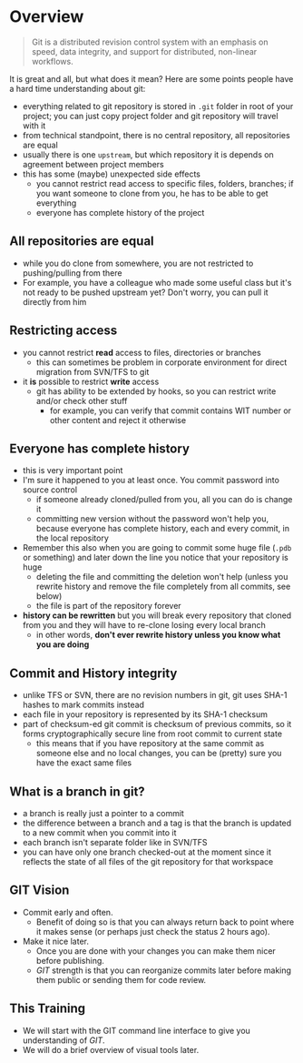 # Overview

> Git is a distributed revision control system with an emphasis on speed, data integrity, and support for distributed, non-linear workflows.

It is great and all, but what does it mean? Here are some points people have a hard time understanding about git:

* everything related to git repository is stored in `.git` folder in root of your project; you can just copy project folder and git repository will travel with it
* from technical standpoint, there is no central repository, all repositories are equal
* usually there is one `upstream`, but which repository it is depends on agreement between project members
* this has some (maybe) unexpected side effects
	* you cannot restrict read access to specific files, folders, branches; if you want someone to clone from you, he has to be able to get everything
	* everyone has complete history of the project

## All repositories are equal

* while you do clone from somewhere, you are not restricted to pushing/pulling from there
* For example, you have a colleague who made some useful class but it's not ready to be pushed upstream yet? Don't worry, you can pull it directly from him

## Restricting access

* you cannot restrict **read** access to files, directories or branches
	* this can sometimes be problem in corporate environment for direct migration from SVN/TFS to git
* it **is** possible to restrict **write** access
	* git has ability to be extended by hooks, so you can restrict write and/or check other stuff
		* for example, you can verify that commit contains WIT number or other content and reject it otherwise

## Everyone has complete history

* this is very important point
* I'm sure it happened to you at least once. You commit password into source control
	* if someone already cloned/pulled from you, all you can do is change it
	* committing new version without the password won't help you, because everyone has complete history, each and every commit, in the local repository
* Remember this also when you are going to commit some huge file (`.pdb` or something) and later down the line you notice  that your repository is huge
	* deleting the file and committing the deletion won't help (unless you rewrite history and remove the file completely from all commits, see below)
	* the file is part of the repository forever
* **history can be rewritten** but you will break every repository that cloned from you and they will have to re-clone losing every local branch
	* in other words, **don't ever rewrite history unless you know what you are doing**

## Commit and History integrity

* unlike TFS or SVN, there are no revision numbers in git, git uses SHA-1 hashes to mark commits instead
* each file in your repository is represented by its SHA-1 checksum
* part of checksum-ed git commit is checksum of previous commits, so it forms cryptographically secure line from root commit to current state
	* this means that if you have repository at the same commit as someone else and no local changes, you can be (pretty) sure you have the exact same files

## What is a branch in git?

* a branch is really just a pointer to a commit
* the difference between a branch and a tag is that the branch is updated to a new commit when you commit into it
* each branch isn't separate folder like in SVN/TFS
* you can have only one branch checked-out at the moment since it reflects the state of all files of the git repository for that workspace

## GIT Vision

* Commit early and often.
  * Benefit of doing so is that you can always return back to point where it makes sense (or perhaps just check the status 2 hours ago).
* Make it nice later.
  * Once you are done with your changes you can make them nicer before publishing.
  * _GIT_ strength is that you can reorganize commits later before making them public or sending them for code review.

## This Training

* We will start with the GIT command line interface to give you understanding of _GIT_.
* We will do a brief overview of visual tools later.
